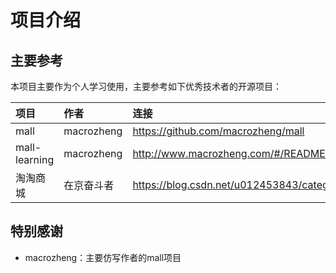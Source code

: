 # 项目介绍
## 主要参考
本项目主要作为个人学习使用，主要参考如下优秀技术者的开源项目：

| 项目          | 作者 | 连接 |
| :------------- |:--| :-----|
| mall          | macrozheng | https://github.com/macrozheng/mall |
| mall-learning | macrozheng | http://www.macrozheng.com/#/README |
| 淘淘商城       | 在京奋斗者  | https://blog.csdn.net/u012453843/category_6970308.html |



## 特别感谢
* macrozheng：主要仿写作者的mall项目